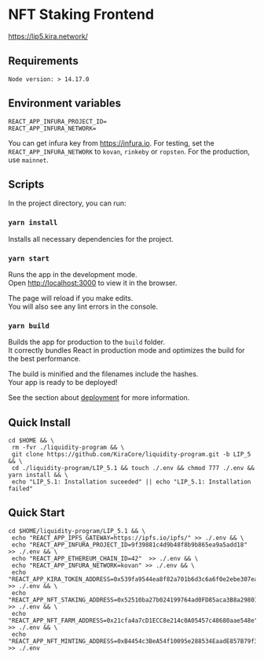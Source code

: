 # NFT Staking Frontend

https://lip5.kira.network/

## Requirements

`Node version: > 14.17.0`

## Environment variables

```
REACT_APP_INFURA_PROJECT_ID=
REACT_APP_INFURA_NETWORK=
```

You can get infura key from https://infura.io.
For testing, set the `REACT_APP_INFURA_NETWORK` to `kovan`, `rinkeby` or `ropsten`. For the production, use `mainnet`.

## Scripts

In the project directory, you can run:

### `yarn install`

Installs all necessary dependencies for the project.

### `yarn start`

Runs the app in the development mode.\
Open [http://localhost:3000](http://localhost:3000) to view it in the browser.

The page will reload if you make edits.\
You will also see any lint errors in the console.

### `yarn build`

Builds the app for production to the `build` folder.\
It correctly bundles React in production mode and optimizes the build for the best performance.

The build is minified and the filenames include the hashes.\
Your app is ready to be deployed!

See the section about [deployment](https://facebook.github.io/create-react-app/docs/deployment) for more information.

## Quick Install

```
cd $HOME && \
 rm -fvr ./liquidity-program && \
 git clone https://github.com/KiraCore/liquidity-program.git -b LIP_5 && \
 cd ./liquidity-program/LIP_5.1 && touch ./.env && chmod 777 ./.env && yarn install && \
 echo "LIP_5.1: Installation suceeded" || echo "LIP_5.1: Installation failed"
```

## Quick Start

```
cd $HOME/liquidity-program/LIP_5.1 && \
 echo "REACT_APP_IPFS_GATEWAY=https://ipfs.io/ipfs/" >> ./.env && \
 echo "REACT_APP_INFURA_PROJECT_ID=9f39881c4d9b48f8b9b865ea9a5add18" >> ./.env && \
 echo "REACT_APP_ETHEREUM_CHAIN_ID=42"  >> ./.env && \
 echo "REACT_APP_INFURA_NETWORK=kovan" >> ./.env && \
 echo "REACT_APP_KIRA_TOKEN_ADDRESS=0x539fa9544ea8f82a701b6d3c6a6f0e2ebe307ea6" >> ./.env && \
 echo "REACT_APP_NFT_STAKING_ADDRESS=0x52510ba27b024199764ad0FD85aca3B8a29801D3" >> ./.env && \
 echo "REACT_APP_NFT_FARM_ADDRESS=0x21cfa4a7cD1ECC8e214c0A05457c48680aae548e" >> ./.env && \
 echo "REACT_APP_NFT_MINTING_ADDRESS=0xB4454c3BeA54f10095e288534EaadE857B79f325" >> ./.env 
```
